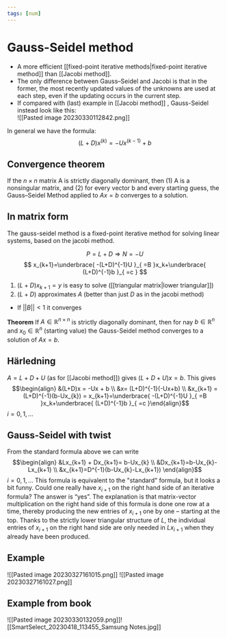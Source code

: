```yaml
---
tags: [num]
---
```

# Gauss-Seidel method
- A more efficient [[fixed-point iterative methods|fixed-point iterative method]] than [[Jacobi method]].
- The only difference between Gauss–Seidel and Jacobi is that in the former, the most recently updated values of the unknowns are used at each step, even if the updating occurs in the current step.
- If compared with (last) example in [[Jacobi method]] , Gauss-Seidel instead look like this:  
![[Pasted image 20230330112842.png]]

In general we have the formula:$$(L+D)x^{(k)} = -Ux^{(k-1)} + b$$
## Convergence theorem
If the $n \times n$ matrix A is strictly diagonally dominant, then (1) A is a nonsingular matrix, and (2) for every vector b and every starting guess, the Gauss–Seidel Method applied to $Ax = b$ converges to a solution.

## In matrix form
The gauss-seidel method is a fixed-point iterative method for solving linear systems, based on the jacobi method.

$$
P=L+D \Rightarrow N=-U
$$
$$
x_{k+1}=\underbrace{ -(L+D)^{-1}U }_{ =B }x_k+\underbrace{ (L+D)^{-1}b }_{ =c }
$$
1. $(L+D)x_{k+1}=y$ is easy to solve ([[triangular matrix|lower triangular]])
2. $(L+D)$ approximates $A$ (better than just $D$ as in the jacobi method)

- If $\lvert \lvert B \rvert \rvert<1$ it converges

**Theorem**
If $A\in\mathbb{R}^{n\times n}$ is strictly diagonally dominant, then for nay $b\in\mathbb{R}^{n}$ and $x_{0}\in\mathbb{R}^{n}$ (starting value) the Gauss-Seidel method converges to a solution of $Ax=b$.

## Härledning
$A=L+D+U$ (as for [[Jacobi method]]) gives $(L+D+U)x = b$. This gives $$\begin{align} &(L+D)x = -Ux + b \\ &x= (L+D)^{-1}(-Ux+b) \\ &x_{k+1} = (L+D)^{-1}(b-Ux_{k}) = x_{k+1}=\underbrace{ -(L+D)^{-1}U }_{ =B }x_k+\underbrace{ (L+D)^{-1}b }_{ =c }\end{align}$$ $i=0,1,...$
## Gauss-Seidel with twist
From the standard formula above we can write $$\begin{align} &Lx_{k+1} + Dx_{k+1}= b-Ux_{k} \\ &Dx_{k+1}=b-Ux_{k}-Lx_{k+1} \\ &x_{k+1}=D^{-1}(b-Ux_{k}-Lx_{k+1}) \end{align}$$$i=0,1,...$
This formula is equivalent to the "standard" formula, but it looks a bit funny. Could one really have $x_{i+1}$ on the right hand side of an iterative formula? The answer is “yes”. The explanation is that matrix-vector multiplication on the right hand side of this formula is done one row at a time, thereby producing the new entries of $x_{i+1}$ one by one – starting at the top. Thanks to the strictly lower triangular structure of $L$, the individual entries of $x_{i+1}$ on the right hand side are only needed in $Lx_{i+1}$ when they already have been produced.

## Example
![[Pasted image 20230327161015.png]]
![[Pasted image 20230327161027.png]]

## Example from book
![[Pasted image 20230330132059.png]]![[SmartSelect_20230418_113455_Samsung Notes.jpg]]
